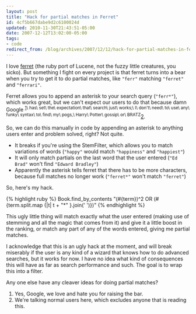 ```yaml
---
layout: post
title: "Hack for partial matches in Ferret"
id: 4cf5b667dabe9d2c6100024d
updated: 2010-11-30T21:43:51-05:00
date: 2007-12-12T13:02:00-05:00
tags:
- code
redirect_from: /blog/archives/2007/12/12/hack-for-partial-matches-in-ferret/
---
```


I love [ferret](http://ferret.davebalmain.com/trac/) (the ruby port of Lucene, not the fuzzy little creatures, you sicko). But something I fight on every project is that ferret turns into a bear when you try to get it to do partial matches, like `"ferr"` matching `"ferret"` and `"ferrari"`.

Ferret allows you to append an asterisk to your search query (`"ferr*"`), which works great, but we can't expect our users to do that because damn Google <sup>[1](#google^)\\ has\\ set\\ the\\ expectation\\ that\\ search\\ just\\ works;\\ I\\ don't\\ need\\ to\\ use\\ any\\ funky\\ syntax\\ to\\ find\\ my\\ pogs,\\ Harry\\ Potter\\ gossip\\ or\\ BRATZ</sup>[2](#normalusers^).

So, we can do this manually in code by appending an asterisk to anything users enter and problem solved, right? Not quite.

-   It breaks if you're using the StemFilter, which allows you to match variations of words (`"happy"` would match `"happiness"` and `"happiest"`)
-   It will only match partials on the last word that the user entered (`"Ed Brad"` won't find `"Edward Bradley"`)
-   Apparently the asterisk tells ferret that there has to be more characters, because full matches no longer work (`"ferret*"` won't match `"ferret"`)

So, here's my hack.

{% highlight ruby %}
Book.find_by_contents "(#{term})^2 OR (#{term.split.map {|t| t + "*" }.join(' ')})"
{% endhighlight %}

This ugly little thing will match exactly what the user entered (making use of stemming and all the magic that comes from it) and give it a little boost in the ranking, or match any part of any of the words entered, giving me partial matches.

I acknowledge that this is an ugly hack at the moment, and will break miserably if the user is any kind of a wizard that knows how to do advanced searches, but it works for now. I have no idea what kind of consequences this will have as far as search performance and such. The goal is to wrap this into a filter.

Any one else have any cleaver ideas for doing partial matches?

<ol class="footnotes">
<li id="google">
Yes, Google, we love and hate you for raising the bar.

</li>
<li id="normalusers">
We're talking normal users here, which excludes anyone that is reading this.

</li>
</ol>
